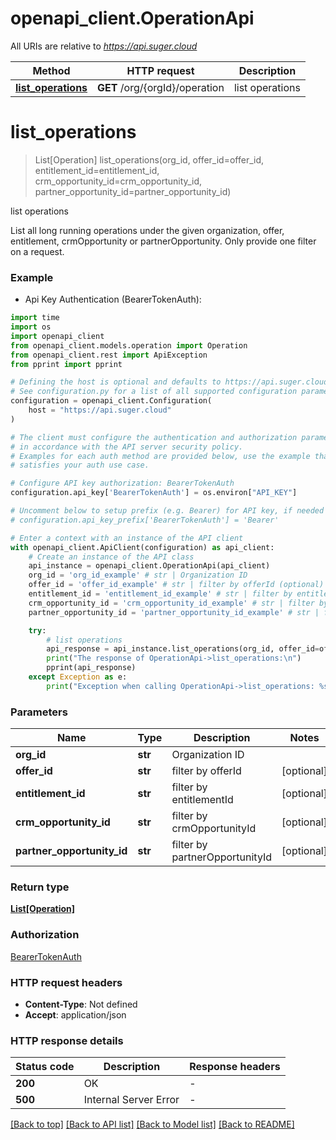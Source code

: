 # openapi_client.OperationApi

All URIs are relative to *https://api.suger.cloud*

Method | HTTP request | Description
------------- | ------------- | -------------
[**list_operations**](OperationApi.md#list_operations) | **GET** /org/{orgId}/operation | list operations


# **list_operations**
> List[Operation] list_operations(org_id, offer_id=offer_id, entitlement_id=entitlement_id, crm_opportunity_id=crm_opportunity_id, partner_opportunity_id=partner_opportunity_id)

list operations

List all long running operations under the given organization, offer, entitlement, crmOpportunity or partnerOpportunity. Only provide one filter on a request.

### Example

* Api Key Authentication (BearerTokenAuth):
```python
import time
import os
import openapi_client
from openapi_client.models.operation import Operation
from openapi_client.rest import ApiException
from pprint import pprint

# Defining the host is optional and defaults to https://api.suger.cloud
# See configuration.py for a list of all supported configuration parameters.
configuration = openapi_client.Configuration(
    host = "https://api.suger.cloud"
)

# The client must configure the authentication and authorization parameters
# in accordance with the API server security policy.
# Examples for each auth method are provided below, use the example that
# satisfies your auth use case.

# Configure API key authorization: BearerTokenAuth
configuration.api_key['BearerTokenAuth'] = os.environ["API_KEY"]

# Uncomment below to setup prefix (e.g. Bearer) for API key, if needed
# configuration.api_key_prefix['BearerTokenAuth'] = 'Bearer'

# Enter a context with an instance of the API client
with openapi_client.ApiClient(configuration) as api_client:
    # Create an instance of the API class
    api_instance = openapi_client.OperationApi(api_client)
    org_id = 'org_id_example' # str | Organization ID
    offer_id = 'offer_id_example' # str | filter by offerId (optional)
    entitlement_id = 'entitlement_id_example' # str | filter by entitlementId (optional)
    crm_opportunity_id = 'crm_opportunity_id_example' # str | filter by crmOpportunityId (optional)
    partner_opportunity_id = 'partner_opportunity_id_example' # str | filter by partnerOpportunityId (optional)

    try:
        # list operations
        api_response = api_instance.list_operations(org_id, offer_id=offer_id, entitlement_id=entitlement_id, crm_opportunity_id=crm_opportunity_id, partner_opportunity_id=partner_opportunity_id)
        print("The response of OperationApi->list_operations:\n")
        pprint(api_response)
    except Exception as e:
        print("Exception when calling OperationApi->list_operations: %s\n" % e)
```



### Parameters

Name | Type | Description  | Notes
------------- | ------------- | ------------- | -------------
 **org_id** | **str**| Organization ID | 
 **offer_id** | **str**| filter by offerId | [optional] 
 **entitlement_id** | **str**| filter by entitlementId | [optional] 
 **crm_opportunity_id** | **str**| filter by crmOpportunityId | [optional] 
 **partner_opportunity_id** | **str**| filter by partnerOpportunityId | [optional] 

### Return type

[**List[Operation]**](Operation.md)

### Authorization

[BearerTokenAuth](../README.md#BearerTokenAuth)

### HTTP request headers

 - **Content-Type**: Not defined
 - **Accept**: application/json

### HTTP response details
| Status code | Description | Response headers |
|-------------|-------------|------------------|
**200** | OK |  -  |
**500** | Internal Server Error |  -  |

[[Back to top]](#) [[Back to API list]](../README.md#documentation-for-api-endpoints) [[Back to Model list]](../README.md#documentation-for-models) [[Back to README]](../README.md)

